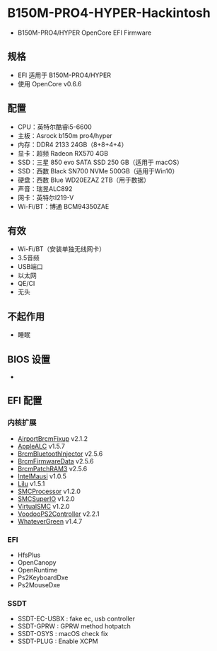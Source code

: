 # B150M-PRO4-HYPER-Hackintosh

- B150M-PRO4/HYPER OpenCore EFI Firmware

## 规格 

- EFI 适用于 B150M-PRO4/HYPER
- 使用 OpenCore v0.6.6

## 配置

- CPU：英特尔酷睿i5-6600
- 主板：Asrock b150m pro4/hyper
- 内存：DDR4 2133 24GB（8+8+4+4）
- 显卡：超频 Radeon RX570 4GB
- SSD：三星 850 evo SATA SSD 250 GB（适用于 macOS）
- SSD：西数 Black SN700 NVMe 500GB（适用于Win10）
- 硬盘：西数 Blue WD20EZAZ 2TB（用于数据）
- 声音：瑞昱ALC892
- 网卡：英特尔I219-V
- Wi-Fi/BT：博通 BCM94350ZAE

## 有效

- Wi-Fi/BT（安装单独无线网卡）
- 3.5音频
- USB端口
- 以太网
- QE/CI
- 无头

## 不起作用

- 睡眠

## BIOS 设置

- 

## EFI 配置

### 内核扩展

- [AirportBrcmFixup](https://github.com/acidanthera/AirportBrcmFixup) v2.1.2
- [AppleALC](https://github.com/acidanthera/AppleALC) v1.5.7
- [BrcmBluetoothInjector](https://github.com/acidanthera/BrcmPatchRAM) v2.5.6
- [BrcmFirmwareData](https://github.com/acidanthera/BrcmPatchRAM) v2.5.6
- [BrcmPatchRAM3](https://github.com/acidanthera/BrcmPatchRAM) v2.5.6
- [IntelMausi](https://github.com/acidanthera/IntelMausi) v1.0.5
- [Lilu](https://github.com/acidanthera/Lilu) v1.5.1
- [SMCProcessor](https://github.com/acidanthera/VirtualSMC) v1.2.0
- [SMCSuperIO](https://github.com/acidanthera/VirtualSMC) v1.2.0
- [VirtualSMC](https://github.com/acidanthera/VirtualSMC) v1.2.0
- [VoodooPS2Controller](https://github.com/acidanthera/VoodooPS2) v2.2.1
- [WhateverGreen](https://github.com/acidanthera/WhateverGreen) v1.4.7

### EFI

- HfsPlus
- OpenCanopy
- OpenRuntime
- Ps2KeyboardDxe
- Ps2MouseDxe

### SSDT

- SSDT-EC-USBX : fake ec, usb controller
- SSDT-GPRW : GPRW method hotpatch
- SSDT-OSYS : macOS check fix
- SSDT-PLUG : Enable XCPM


